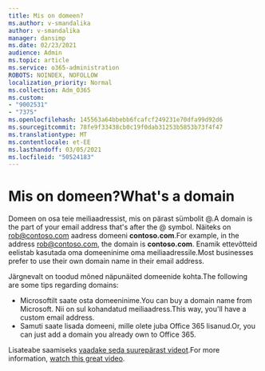 ```yaml
---
title: Mis on domeen?
ms.author: v-smandalika
author: v-smandalika
manager: dansimp
ms.date: 02/23/2021
audience: Admin
ms.topic: article
ms.service: o365-administration
ROBOTS: NOINDEX, NOFOLLOW
localization_priority: Normal
ms.collection: Adm_O365
ms.custom:
- "9002531"
- "7375"
ms.openlocfilehash: 145563a64bbebb6fcafcf249231e70dfa99d92d6
ms.sourcegitcommit: 78fe9f33438cb0c19f0dab31253b5853b73f4f47
ms.translationtype: MT
ms.contentlocale: et-EE
ms.lasthandoff: 03/05/2021
ms.locfileid: "50524183"
---
```

# <a name="whats-a-domain"></a><span data-ttu-id="57b28-102">Mis on domeen?</span><span class="sxs-lookup"><span data-stu-id="57b28-102">What's a domain</span></span>

<span data-ttu-id="57b28-103">Domeen on osa teie meiliaadressist, mis on pärast sümbolit @.</span><span class="sxs-lookup"><span data-stu-id="57b28-103">A domain is the part of your email address that's after the @ symbol.</span></span> <span data-ttu-id="57b28-104">Näiteks on rob@contoso.com aadress domeeni **contoso.com**.</span><span class="sxs-lookup"><span data-stu-id="57b28-104">For example, in the address rob@contoso.com, the domain is **contoso.com**.</span></span> <span data-ttu-id="57b28-105">Enamik ettevõtteid eelistab kasutada oma domeeninime oma meiliaadressile.</span><span class="sxs-lookup"><span data-stu-id="57b28-105">Most businesses prefer to use their own domain name in their email address.</span></span>

<span data-ttu-id="57b28-106">Järgnevalt on toodud mõned näpunäited domeenide kohta.</span><span class="sxs-lookup"><span data-stu-id="57b28-106">The following are some tips regarding domains:</span></span>

- <span data-ttu-id="57b28-107">Microsoftilt saate osta domeeninime.</span><span class="sxs-lookup"><span data-stu-id="57b28-107">You can buy a domain name from Microsoft.</span></span> <span data-ttu-id="57b28-108">Nii on sul kohandatud meiliaadress.</span><span class="sxs-lookup"><span data-stu-id="57b28-108">This way, you'll have a custom email address.</span></span>
- <span data-ttu-id="57b28-109">Samuti saate lisada domeeni, mille olete juba Office 365 lisanud.</span><span class="sxs-lookup"><span data-stu-id="57b28-109">Or, you can just add a domain you already own to Office 365.</span></span>

<span data-ttu-id="57b28-110">Lisateabe saamiseks [vaadake seda suurepärast videot](https://www.youtube.com/watch).</span><span class="sxs-lookup"><span data-stu-id="57b28-110">For more information, [watch this great video](https://www.youtube.com/watch).</span></span>